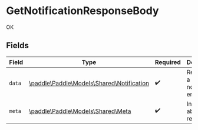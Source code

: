 # GetNotificationResponseBody

OK


## Fields

| Field                                                                            | Type                                                                             | Required                                                                         | Description                                                                      |
| -------------------------------------------------------------------------------- | -------------------------------------------------------------------------------- | -------------------------------------------------------------------------------- | -------------------------------------------------------------------------------- |
| `data`                                                                           | [\paddle\Paddle\Models\Shared\Notification](../../models/shared/Notification.md) | :heavy_check_mark:                                                               | Represents a notification entity.                                                |
| `meta`                                                                           | [\paddle\Paddle\Models\Shared\Meta](../../models/shared/Meta.md)                 | :heavy_check_mark:                                                               | Information about this response.                                                 |